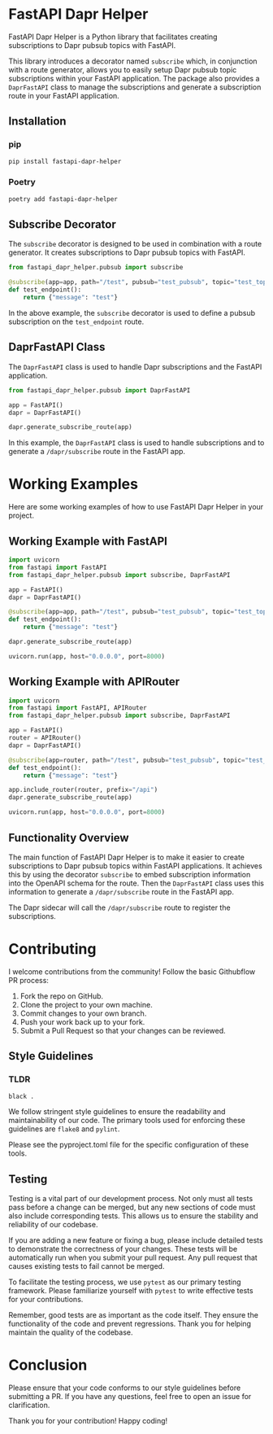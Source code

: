 FastAPI Dapr Helper
===================

FastAPI Dapr Helper is a Python library that facilitates creating subscriptions to Dapr pubsub topics with FastAPI.

This library introduces a decorator named `subscribe` which, in conjunction with a route generator, allows you to easily setup Dapr pubsub topic subscriptions within your FastAPI application. The package also provides a `DaprFastAPI` class to manage the subscriptions and generate a subscription route in your FastAPI application.

## Installation

### pip

```bash
pip install fastapi-dapr-helper
```

### Poetry

```bash
poetry add fastapi-dapr-helper
```


## Subscribe Decorator

The `subscribe` decorator is designed to be used in combination with a route generator. It creates subscriptions to Dapr pubsub topics with FastAPI.

```python
from fastapi_dapr_helper.pubsub import subscribe

@subscribe(app=app, path="/test", pubsub="test_pubsub", topic="test_topic")
def test_endpoint():
    return {"message": "test"}
```

In the above example, the `subscribe` decorator is used to define a pubsub subscription on the `test_endpoint` route.

## DaprFastAPI Class

The `DaprFastAPI` class is used to handle Dapr subscriptions and the FastAPI application.

```python
from fastapi_dapr_helper.pubsub import DaprFastAPI

app = FastAPI()
dapr = DaprFastAPI()

dapr.generate_subscribe_route(app)
```

In this example, the `DaprFastAPI` class is used to handle subscriptions and to generate a `/dapr/subscribe` route in the FastAPI app.

# Working Examples

Here are some working examples of how to use FastAPI Dapr Helper in your project.

## Working Example with FastAPI

```python
import uvicorn
from fastapi import FastAPI
from fastapi_dapr_helper.pubsub import subscribe, DaprFastAPI

app = FastAPI()
dapr = DaprFastAPI()

@subscribe(app=app, path="/test", pubsub="test_pubsub", topic="test_topic")
def test_endpoint():
    return {"message": "test"}

dapr.generate_subscribe_route(app)

uvicorn.run(app, host="0.0.0.0", port=8000)
```

## Working Example with APIRouter

```python
import uvicorn
from fastapi import FastAPI, APIRouter
from fastapi_dapr_helper.pubsub import subscribe, DaprFastAPI

app = FastAPI()
router = APIRouter()
dapr = DaprFastAPI()

@subscribe(app=router, path="/test", pubsub="test_pubsub", topic="test_topic")
def test_endpoint():
    return {"message": "test"}

app.include_router(router, prefix="/api")
dapr.generate_subscribe_route(app)

uvicorn.run(app, host="0.0.0.0", port=8000)
```

## Functionality Overview

The main function of FastAPI Dapr Helper is to make it easier to create subscriptions to Dapr pubsub topics within FastAPI applications.
It achieves this by using the decorator `subscribe` to embed subscription information into the OpenAPI schema for the route. 
Then the `DaprFastAPI` class uses this information to generate a `/dapr/subscribe` route in the FastAPI app.

The Dapr sidecar will call the `/dapr/subscribe` route to register the subscriptions.

# Contributing

I welcome contributions from the community!
Follow the basic Githubflow PR process:

1. Fork the repo on GitHub.
2. Clone the project to your own machine.
3. Commit changes to your own branch.
4. Push your work back up to your fork.
5. Submit a Pull Request so that your changes can be reviewed.

## Style Guidelines

### TLDR
```bash
black .
```

We follow stringent style guidelines to ensure the readability and maintainability of our code. 
The primary tools used for enforcing these guidelines are `flake8` and `pylint`.

Please see the pyproject.toml file for the specific configuration of these tools.

## Testing

Testing is a vital part of our development process.
Not only must all tests pass before a change can be merged,
but any new sections of code must also include corresponding tests.
This allows us to ensure the stability and reliability of our codebase.

If you are adding a new feature or fixing a bug,
please include detailed tests to demonstrate the correctness of your changes.
These tests will be automatically run when you submit your pull request.
Any pull request that causes existing tests to fail cannot be merged.

To facilitate the testing process, we use `pytest` as our primary testing framework.
Please familiarize yourself with `pytest` to write effective tests for your contributions.

Remember, good tests are as important as the code itself.
They ensure the functionality of the code and prevent regressions.
Thank you for helping maintain the quality of the codebase.

# Conclusion
Please ensure that your code conforms to our style guidelines before submitting a PR. 
If you have any questions, feel free to open an issue for clarification.

Thank you for your contribution!
Happy coding!
